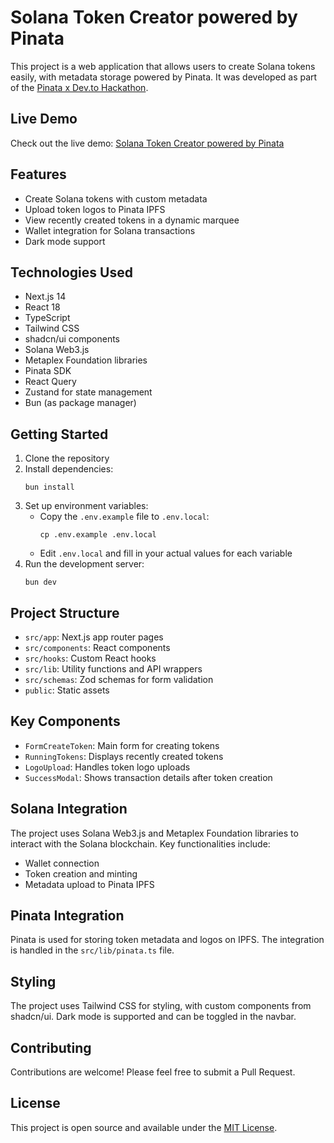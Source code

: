 # Solana Token Creator powered by Pinata

This project is a web application that allows users to create Solana tokens easily, with metadata storage powered by Pinata. It was developed as part of the [Pinata x Dev.to Hackathon](https://dev.to/challenges/pinata).

## Live Demo

Check out the live demo: [Solana Token Creator powered by Pinata](https://solana-token-creator-powered-by-pinata.vercel.app/)

## Features

- Create Solana tokens with custom metadata
- Upload token logos to Pinata IPFS
- View recently created tokens in a dynamic marquee
- Wallet integration for Solana transactions
- Dark mode support

## Technologies Used

- Next.js 14
- React 18
- TypeScript
- Tailwind CSS
- shadcn/ui components
- Solana Web3.js
- Metaplex Foundation libraries
- Pinata SDK
- React Query
- Zustand for state management
- Bun (as package manager)

## Getting Started

1. Clone the repository
2. Install dependencies:
   ```
   bun install
   ```
3. Set up environment variables:
   - Copy the `.env.example` file to `.env.local`:
     ```
     cp .env.example .env.local
     ```
   - Edit `.env.local` and fill in your actual values for each variable
4. Run the development server:
   ```
   bun dev
   ```

## Project Structure

- `src/app`: Next.js app router pages
- `src/components`: React components
- `src/hooks`: Custom React hooks
- `src/lib`: Utility functions and API wrappers
- `src/schemas`: Zod schemas for form validation
- `public`: Static assets

## Key Components

- `FormCreateToken`: Main form for creating tokens
- `RunningTokens`: Displays recently created tokens
- `LogoUpload`: Handles token logo uploads
- `SuccessModal`: Shows transaction details after token creation

## Solana Integration

The project uses Solana Web3.js and Metaplex Foundation libraries to interact with the Solana blockchain. Key functionalities include:

- Wallet connection
- Token creation and minting
- Metadata upload to Pinata IPFS

## Pinata Integration

Pinata is used for storing token metadata and logos on IPFS. The integration is handled in the `src/lib/pinata.ts` file.

## Styling

The project uses Tailwind CSS for styling, with custom components from shadcn/ui. Dark mode is supported and can be toggled in the navbar.

## Contributing

Contributions are welcome! Please feel free to submit a Pull Request.

## License

This project is open source and available under the [MIT License](LICENSE).
